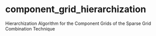 component_grid_hierarchization
==============================

Hierarchization Algorithm for the Component Grids of the Sparse Grid Combination Technique

